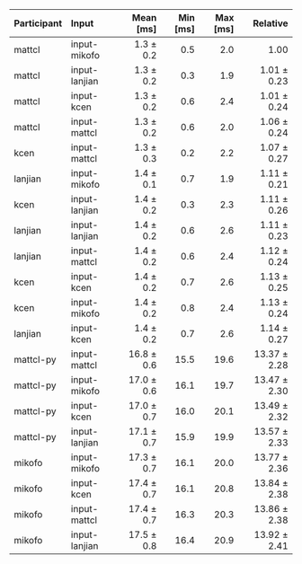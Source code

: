 | Participant | Input | Mean [ms] | Min [ms] | Max [ms] | Relative |
|:---|:---|---:|---:|---:|---:|
| mattcl | input-mikofo | 1.3 ± 0.2 | 0.5 | 2.0 | 1.00 |
| mattcl | input-lanjian | 1.3 ± 0.2 | 0.3 | 1.9 | 1.01 ± 0.23 |
| mattcl | input-kcen | 1.3 ± 0.2 | 0.6 | 2.4 | 1.01 ± 0.24 |
| mattcl | input-mattcl | 1.3 ± 0.2 | 0.6 | 2.0 | 1.06 ± 0.24 |
| kcen | input-mattcl | 1.3 ± 0.3 | 0.2 | 2.2 | 1.07 ± 0.27 |
| lanjian | input-mikofo | 1.4 ± 0.1 | 0.7 | 1.9 | 1.11 ± 0.21 |
| kcen | input-lanjian | 1.4 ± 0.2 | 0.3 | 2.3 | 1.11 ± 0.26 |
| lanjian | input-lanjian | 1.4 ± 0.2 | 0.6 | 2.6 | 1.11 ± 0.23 |
| lanjian | input-mattcl | 1.4 ± 0.2 | 0.6 | 2.4 | 1.12 ± 0.24 |
| kcen | input-kcen | 1.4 ± 0.2 | 0.7 | 2.6 | 1.13 ± 0.25 |
| kcen | input-mikofo | 1.4 ± 0.2 | 0.8 | 2.4 | 1.13 ± 0.24 |
| lanjian | input-kcen | 1.4 ± 0.2 | 0.7 | 2.6 | 1.14 ± 0.27 |
| mattcl-py | input-mattcl | 16.8 ± 0.6 | 15.5 | 19.6 | 13.37 ± 2.28 |
| mattcl-py | input-mikofo | 17.0 ± 0.6 | 16.1 | 19.7 | 13.47 ± 2.30 |
| mattcl-py | input-kcen | 17.0 ± 0.7 | 16.0 | 20.1 | 13.49 ± 2.32 |
| mattcl-py | input-lanjian | 17.1 ± 0.7 | 15.9 | 19.9 | 13.57 ± 2.33 |
| mikofo | input-mikofo | 17.3 ± 0.7 | 16.1 | 20.0 | 13.77 ± 2.36 |
| mikofo | input-kcen | 17.4 ± 0.7 | 16.1 | 20.8 | 13.84 ± 2.38 |
| mikofo | input-mattcl | 17.4 ± 0.7 | 16.3 | 20.3 | 13.86 ± 2.38 |
| mikofo | input-lanjian | 17.5 ± 0.8 | 16.4 | 20.9 | 13.92 ± 2.41 |
